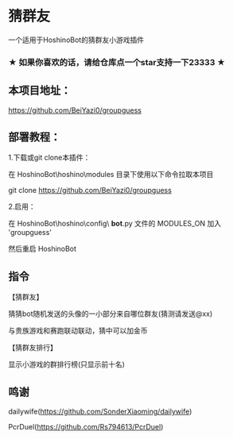 # 猜群友

一个适用于HoshinoBot的猜群友小游戏插件

### ★ 如果你喜欢的话，请给仓库点一个star支持一下23333 ★

## 本项目地址：

https://github.com/BeiYazi0/groupguess

## 部署教程：

1.下载或git clone本插件：

在 HoshinoBot\hoshino\modules 目录下使用以下命令拉取本项目

git clone https://github.com/BeiYazi0/groupguess

2.启用：

在 HoshinoBot\hoshino\config\ **bot**.py 文件的 MODULES_ON 加入 'groupguess'

然后重启 HoshinoBot

## 指令

【猜群友】

猜猜bot随机发送的头像的一小部分来自哪位群友(猜测请发送@xx)

与贵族游戏和赛跑联动联动，猜中可以加金币

【猜群友排行】

显示小游戏的群排行榜(只显示前十名)

## 鸣谢

dailywife(https://github.com/SonderXiaoming/dailywife)

PcrDuel(https://github.com/Rs794613/PcrDuel)


